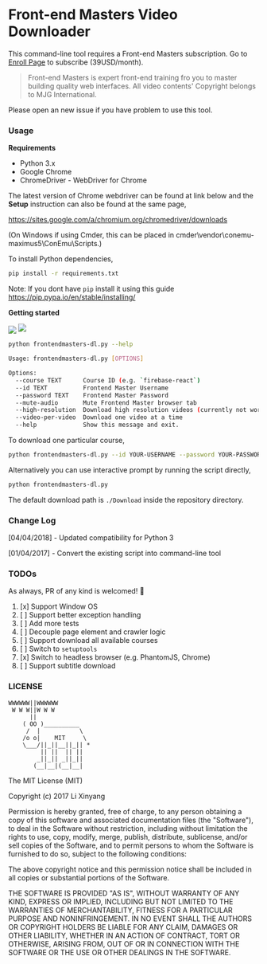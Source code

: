 # Front-end Masters Video Downloader

This command-line tool requires a Front-end Masters subscription. Go to [Enroll Page](https://frontendmasters.com/enroll/) to subscribe (39USD/month).

> Front-end Masters is expert front-end training fro you to master building quality web interfaces.
> All video contents' Copyright belongs to MJG International.

Please open an new issue if you have problem to use this tool.

### Usage

**Requirements**

- Python 3.x
- Google Chrome
- ChromeDriver - WebDriver for Chrome

The latest version of Chrome webdriver can be found at link below and the **Setup** instruction can also be found at the same page,

https://sites.google.com/a/chromium.org/chromedriver/downloads

(On Windows if using Cmder, this can be placed in cmder\vendor\conemu-maximus5\ConEmu\Scripts\.)

To install Python dependencies,


```bash
pip install -r requirements.txt
```

Note: If you dont have `pip` install it using this guide https://pip.pypa.io/en/stable/installing/

**Getting started**

<img src="./img/screenshot.png" align="center">

<img src="./img/course_id.png" align="cetner">

```bash
python frontendmasters-dl.py --help

Usage: frontendmasters-dl.py [OPTIONS]

Options:
  --course TEXT      Course ID (e.g. `firebase-react`)
  --id TEXT          Frontend Master Username
  --password TEXT    Frontend Master Password
  --mute-audio       Mute Frontend Master browser tab
  --high-resolution  Download high resolution videos (currently not working, set Minimum Video Quality in My Account: Settings)
  --video-per-video  Download one video at a time
  --help             Show this message and exit.
```

To download one particular course,

```bash
python frontendmasters-dl.py --id YOUR-USERNAME --password YOUR-PASSWORD --course COURSE-ID --mute-audio --video-per-video
```

Alternatively you can use interactive prompt by running the script directly,

```bash
python frontendmasters-dl.py
```

The default download path is `./Download` inside the repository directory.

### Change Log

[04/04/2018] - Updated compatibility for Python 3

[01/04/2017] - Convert the existing script into command-line tool

### TODOs

As always, PR of any kind is welcomed! :rocket:

1. [x] Support Window OS
1. [ ] Support better exception handling 
1. [ ] Add more tests
1. [ ] Decouple page element and crawler logic
1. [ ] Support download all available courses
1. [ ] Switch to `setuptools`
1. [x] Switch to headless browser (e.g. PhantomJS, Chrome)
1. [ ] Support subtitle download

### LICENSE

```
WWWWWW||WWWWWW
 W W W||W W W
      ||
    ( OO )__________
     /  |           \
    /o o|    MIT     \
    \___/||_||__||_|| *
         || ||  || ||
        _||_|| _||_||
       (__|__|(__|__|
```

The MIT License (MIT)

Copyright (c) 2017 Li Xinyang

Permission is hereby granted, free of charge, to any person obtaining a copy
of this software and associated documentation files (the "Software"), to deal
in the Software without restriction, including without limitation the rights
to use, copy, modify, merge, publish, distribute, sublicense, and/or sell
copies of the Software, and to permit persons to whom the Software is
furnished to do so, subject to the following conditions:

The above copyright notice and this permission notice shall be included in all
copies or substantial portions of the Software.

THE SOFTWARE IS PROVIDED "AS IS", WITHOUT WARRANTY OF ANY KIND, EXPRESS OR
IMPLIED, INCLUDING BUT NOT LIMITED TO THE WARRANTIES OF MERCHANTABILITY,
FITNESS FOR A PARTICULAR PURPOSE AND NONINFRINGEMENT. IN NO EVENT SHALL THE
AUTHORS OR COPYRIGHT HOLDERS BE LIABLE FOR ANY CLAIM, DAMAGES OR OTHER
LIABILITY, WHETHER IN AN ACTION OF CONTRACT, TORT OR OTHERWISE, ARISING FROM,
OUT OF OR IN CONNECTION WITH THE SOFTWARE OR THE USE OR OTHER DEALINGS IN THE
SOFTWARE.
